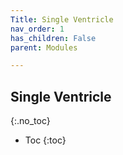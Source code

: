 ```yaml
---
Title: Single Ventricle
nav_order: 1
has_children: False
parent: Modules

---
```

## Single Ventricle
{:.no_toc}

* Toc 
{:toc}